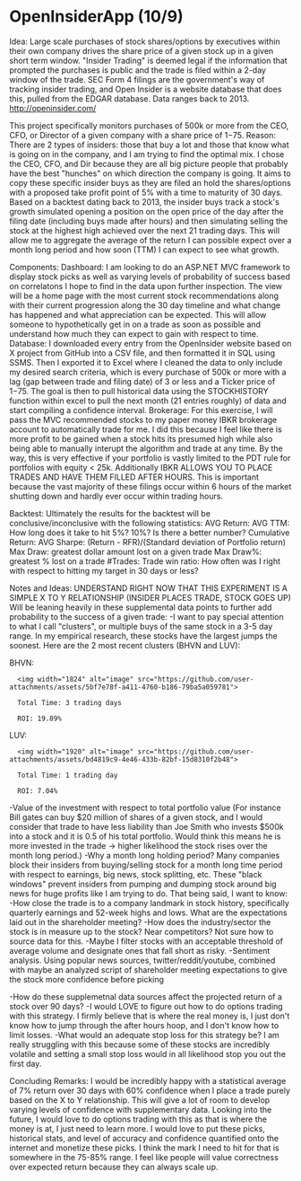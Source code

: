 # OpenInsiderApp (10/9)
Idea: 
Large scale purchases of stock shares/options by executives within their own company drives the share price of a given stock up in a given short term window. 
"Insider Trading" is deemed legal if the information that prompted the purchases is public and the trade is filed within a 2-day window of the trade.
SEC Form 4 filings are the government's way of tracking insider trading, and Open Insider is a website database that does this, pulled from the EDGAR database. Data ranges back to 2013. http://openinsider.com/

This project specifically monitors purchases of 500k or more from the CEO, CFO, or Director of a given company with a share price of 1$-75$.
Reason: There are 2 types of insiders: those that buy a lot and those that know what is going on in the company, and I am trying to find the optimal mix. I chose the CEO, CFO, and Dir because they are all big picture people that probably have the best "hunches" on which direction the company is going. 
It aims to copy these specific insider buys as they are filed an hold the shares/options with a proposed take profit point of 5% with a time to maturity of 30 days. 
Based on a backtest dating back to 2013, the insider buys track a stock's growth simulated opening a position on the open price of the day after the filing date (including buys made after hours) and then simulating selling the stock at the highest high achieved over the next 21 trading days. This will allow me to aggregate the average of the return I can possible expect over a month long period and how soon (TTM) I can expect to see what growth.

Components:
  Dashboard: I am looking to do an ASP.NET MVC framework to display stock picks as well as varying levels of probability of success based on correlatons I hope to find in the data upon further inspection. The view will be a home page with the most current stock recommendations along with their current progression along the 30 day timeline and what change has happened and what appreciation can be expected. This will allow someone to hypothetically get in on a trade as soon as possible and understand how much they can expect to gain with respect to time.
  Database: I downloaded every entry from the OpenInsider website based on X project from GitHub into a CSV file, and then formatted it in SQL using SSMS. Then I exported it to Excel where I cleaned the data to only include my desired search criteria, which is every purchase of 500k or more with a lag (gap between trade and filing date) of 3 or less and a Ticker price of $1-$75. The goal is then to pull historical data using the STOCKHISTORY function within excel to pull the next month (21 entries roughly) of data and start compiling a confidence interval.
  Brokerage: For this exercise, I will pass the MVC recommended stocks to my paper money IBKR brokerage account to automatically trade for me. I did this because I feel like there is more profit to be gained when a stock hits its presumed high while also being able to manually interupt the algorithm and trade at any time. By the way, this is very effective if your portfolio is vastly limited to the PDT rule for portfolios with equity < 25k. Additionally IBKR ALLOWS YOU TO PLACE TRADES AND HAVE THEM FILLED AFTER HOURS. This is important because the vast majority of these filings occur within 6 hours of the market shutting down and hardly ever occur within trading hours.

Backtest:
Ultimately the results for the backtest will be conclusive/inconclusive with the following statistics:
  AVG Return:
  AVG TTM: How long does it take to hit 5%? 10%? Is there a better number?
  Cumulative Return:
  AVG Sharpe: (Return - RFR)/(Standard deviation of Portfolio return)
  Max Draw: greatest dollar amount lost on a given trade
  Max Draw%: greatest % lost on a trade
  #Trades:
  Trade win ratio: How often was I right with respect to hitting my target in 30 days or less?


Notes and Ideas:
UNDERSTAND RIGHT NOW THAT THIS EXPERIMENT IS A SIMPLE X TO Y RELATIONSHIP (INSIDER PLACES TRADE, STOCK GOES UP)
Will be leaning heavily in these supplemental data points to further add probability to the success of a given trade:
-I want to pay special attention to what I call "clusters", or multiple buys of the same stock in a 3-5 day range. In my empirical research, these stocks have the largest jumps the soonest. Here are the 2 most recent clusters (BHVN and LUV):

  BHVN:
  
      <img width="1824" alt="image" src="https://github.com/user-attachments/assets/5bf7e78f-a411-4760-b186-79ba5a059781">
      
      Total Time: 3 trading days
      
      ROI: 19.89%
      
  LUV:
  
      <img width="1920" alt="image" src="https://github.com/user-attachments/assets/bd4819c9-4e46-433b-82bf-15d8310f2b48">
      
      Total Time: 1 trading day
      
      ROI: 7.04%
      
-Value of the investment with respect to total portfolio value (For instance Bill gates can buy $20 million of shares of a given stock, and I would consider that trade to have less liability than Joe Smith who invests $500k into a stock and it is 0.5 of his total portfolio. Would think this means he is more invested in the trade -> higher likelihood the stock rises over the month long period.)
-Why a month long holding period? Many companies block their insiders from buying/selling stock for a month long time period with respect to earnings, big news, stock splitting, etc. These "black windows" prevent insiders from pumping and dumping stock around big news for huge profits like I am trying to do. That being said, I want to know:
-How close the trade is to a company landmark in stock history, specifically quarterly earnings and 52-week highs and lows. What are the expectations laid out in the shareholder meeting?
-How does the industry/sector the stock is in measure up to the stock? Near competitors? Not sure how to source data for this.
-Maybe I filter stocks with an acceptable threshold of average volume and designate ones that fall short as risky.
-Sentiment analysis. Using popular news sources, twitter/reddit/youtube, combined with maybe an analyzed script of shareholder meeting expectations to give the stock more confidence before picking

-How do these supplemetnal data sources affect the projected return of a stock over 90 days?
-I would LOVE to figure out how to do options trading with this strategy. I firmly believe that is where the real money is, I just don't know how to jump through the after hours hoop, and I don't know how to limit losses.
-What would an adequate stop loss for this strategy be? I am really struggling with this because some of these stocks are incredibly volatile and setting a small stop loss would in all likelihood stop you out the first day.

Concluding Remarks:
I would be incredibly happy with a statistical average of 7% return over 30 days with 60% confidence when I place a trade purely based on the X to Y relationship. This will give a lot of room to develop varying levels of confidence with supplementary data.
Looking into the future, I would love to do options trading with this as that is where the money is at, I just need to learn more.
I would love to put these picks, historical stats, and level of accuracy and confidence quantified onto the internet and monetize these picks. I think the mark I need to hit for that is somewhere in the 75-85% range. I feel like people will value correctness over expected return because they can always scale up.

